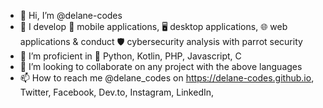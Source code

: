 - 👋 Hi, I’m @delane-codes 
- 👀 I develop 📱 mobile applications, 🖥️ desktop applications, 🌐 web applications & conduct 🛡️ cybersecurity analysis with parrot security
- 🌱 I’m proficient in 🐍 Python, Kotlin, PHP, Javascript, C
- 💞️ I’m looking to collaborate on any project with the above languages
- 📫 How to reach me @delane_codes on https://delane-codes.github.io, Twitter, Facebook, Dev.to, Instagram, LinkedIn, 

  

<!---
delane-codes/delane-codes is a ✨ special ✨ repository because its `README.md` (this file) appears on your GitHub profile.
You can click the Preview link to take a look at your changes.
--->
